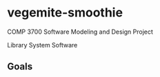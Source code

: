 # vegemite-smoothie

COMP 3700 Software Modeling and Design Project

Library System Software

## Goals
